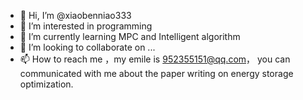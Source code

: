 - 👋 Hi, I’m @xiaobenniao333
- 👀 I’m interested in programming
- 🌱 I’m currently learning MPC and Intelligent algorithm
- 💞️ I’m looking to collaborate on ...
- 📫 How to reach me ，my emile is 952355151@qq.com， you can communicated with me about the paper writing on energy storage optimization.

<!---
xiaobenniao333/xiaobenniao333 is a ✨ special ✨ repository because its `README.md` (this file) appears on your GitHub profile.
You can click the Preview link to take a look at your changes.
--->
